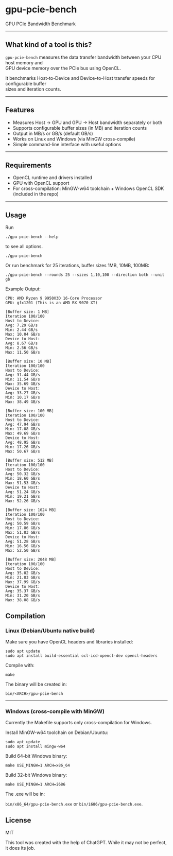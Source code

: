 # gpu-pcie-bench

GPU PCIe Bandwidth Benchmark

---

## What kind of a tool is this?

`gpu-pcie-bench` measures the data transfer bandwidth between your CPU host memory and  
GPU device memory over the PCIe bus using OpenCL.  

It benchmarks Host-to-Device and Device-to-Host transfer speeds for configurable buffer  
sizes and iteration counts.

---

## Features

- Measures Host → GPU and GPU → Host bandwidth separately or both  
- Supports configurable buffer sizes (in MB) and iteration counts  
- Output in MB/s or GB/s (default GB/s)  
- Works on Linux and Windows (via MinGW cross-compile)  
- Simple command-line interface with useful options

---

## Requirements

- OpenCL runtime and drivers installed  
- GPU with OpenCL support  
- For cross-compilation: MinGW-w64 toolchain + Windows OpenCL SDK (included in the repo)

---

## Usage

Run

    ./gpu-pcie-bench --help

to see all options.

    ./gpu-pcie-bench

Or run benchmark for 25 iterations, buffer sizes 1MB, 10MB, 100MB:

    ./gpu-pcie-bench --rounds 25 --sizes 1,10,100 --direction both --unit gb

Example Output:

```shell
CPU: AMD Ryzen 9 9950X3D 16-Core Processor
GPU: gfx1201 (This is an AMD RX 9070 XT)

[Buffer size: 1 MB]
Iteration 100/100
Host to Device:
Avg: 7.29 GB/s
Min: 2.44 GB/s
Max: 10.04 GB/s
Device to Host:
Avg: 8.67 GB/s
Min: 2.56 GB/s
Max: 11.50 GB/s

[Buffer size: 10 MB]
Iteration 100/100
Host to Device:
Avg: 31.44 GB/s
Min: 11.54 GB/s
Max: 35.69 GB/s
Device to Host:
Avg: 33.27 GB/s
Min: 10.17 GB/s
Max: 38.49 GB/s

[Buffer size: 100 MB]
Iteration 100/100
Host to Device:
Avg: 47.94 GB/s
Min: 17.08 GB/s
Max: 49.69 GB/s
Device to Host:
Avg: 48.95 GB/s
Min: 17.26 GB/s
Max: 50.67 GB/s

[Buffer size: 512 MB]
Iteration 100/100
Host to Device:
Avg: 50.32 GB/s
Min: 18.60 GB/s
Max: 51.53 GB/s
Device to Host:
Avg: 51.24 GB/s
Min: 19.21 GB/s
Max: 52.26 GB/s

[Buffer size: 1024 MB]
Iteration 100/100
Host to Device:
Avg: 50.59 GB/s
Min: 17.86 GB/s
Max: 51.83 GB/s
Device to Host:
Avg: 51.28 GB/s
Min: 16.56 GB/s
Max: 52.50 GB/s

[Buffer size: 2048 MB]
Iteration 100/100
Host to Device:
Avg: 35.02 GB/s
Min: 21.83 GB/s
Max: 37.99 GB/s
Device to Host:
Avg: 35.37 GB/s
Min: 31.20 GB/s
Max: 38.08 GB/s
```

## Compilation

### Linux (Debian/Ubuntu native build)

Make sure you have OpenCL headers and libraries installed:

    sudo apt update  
    sudo apt install build-essential ocl-icd-opencl-dev opencl-headers

Compile with:

    make

The binary will be created in:

    bin/<ARCH>/gpu-pcie-bench

---

### Windows (cross-compile with MinGW)

Currently the Makefile supports only cross-compilation for Windows.

Install MinGW-w64 toolchain on Debian/Ubuntu:

    sudo apt update  
    sudo apt install mingw-w64

Build 64-bit Windows binary:

    make USE_MINGW=1 ARCH=x86_64

Build 32-bit Windows binary:

    make USE_MINGW=1 ARCH=i686

The .exe will be in:

  `bin/x86_64/gpu-pcie-bench.exe`  or `bin/i686/gpu-pcie-bench.exe`.

## License

MIT

This tool was created with the help of ChatGPT. While it may not be perfect, it does its job.
